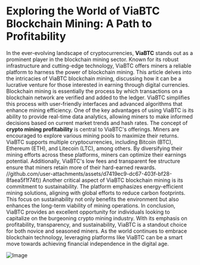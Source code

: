 # Exploring the World of ViaBTC Blockchain Mining: A Path to Profitability
In the ever-evolving landscape of cryptocurrencies, **ViaBTC** stands out as a prominent player in the blockchain mining sector. Known for its robust infrastructure and cutting-edge technology, ViaBTC offers miners a reliable platform to harness the power of blockchain mining. This article delves into the intricacies of ViaBTC blockchain mining, discussing how it can be a lucrative venture for those interested in earning through digital currencies.
Blockchain mining is essentially the process by which transactions on a blockchain network are verified and added to the ledger. ViaBTC simplifies this process with user-friendly interfaces and advanced algorithms that enhance mining efficiency. One of the key advantages of using ViaBTC is its ability to provide real-time data analytics, allowing miners to make informed decisions based on current market trends and hash rates. 
The concept of **crypto mining profitability** is central to ViaBTC's offerings. Miners are encouraged to explore various mining pools to maximize their returns. ViaBTC supports multiple cryptocurrencies, including Bitcoin (BTC), Ethereum (ETH), and Litecoin (LTC), among others. By diversifying their mining efforts across these platforms, miners can optimize their earnings potential. Additionally, ViaBTC's low fees and transparent fee structure ensure that miners retain more of their hard-earned rewards.
 //github.com/user-attachments/assets/d7419ec9-dc67-403f-bf28-8faea5f1f74f))
Another critical aspect of ViaBTC blockchain mining is its commitment to sustainability. The platform emphasizes energy-efficient mining solutions, aligning with global efforts to reduce carbon footprints. This focus on sustainability not only benefits the environment but also enhances the long-term viability of mining operations.
In conclusion, ViaBTC provides an excellent opportunity for individuals looking to capitalize on the burgeoning crypto mining industry. With its emphasis on profitability, transparency, and sustainability, ViaBTC is a standout choice for both novice and seasoned miners. As the world continues to embrace blockchain technology, leveraging platforms like ViaBTC can be a smart move towards achieving financial independence in the digital age.

![Image](https://github.com/user-attachments/assets/d7419ec9-dc67-403f-bf28-8faea5f1f74f)

